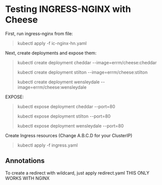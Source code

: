 # Testing INGRESS-NGINX with Cheese

First, run ingress-nginx from file:

> kubectl apply -f ic-nginx-hn.yaml 

Next, create deployments and expose them:

> kubectl create deployment cheddar --image=errm/cheese:cheddar
>
> kubectl create deployment stilton --image=errm/cheese:stilton
>
> kubectl create deployment wensleydale --image=errm/cheese:wensleydale

EXPOSE:

> kubectl expose deployment cheddar --port=80
>
> kubectl expose deployment stilton --port=80
>
> kubectl expose deployment wensleydale --port=80

Create Ingress resources (Change A.B.C.D for your ClusterIP)

> kubectl apply -f ingress.yaml

## Annotations

To create a redirect with wildcard, just apply redirect.yaml
THIS ONLY WORKS WITH NGINX